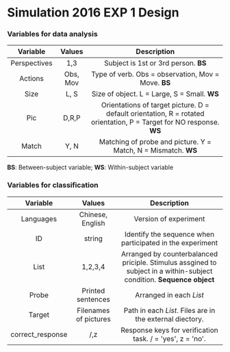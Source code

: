 Simulation 2016 EXP 1 Design
===

### Variables for data analysis

| Variable | Values | Description |
|:---:|:---:|:---:|
| Perspectives | 1,3 | Subject is 1st or 3rd person. **BS**|
| Actions | Obs, Mov | Type of verb. Obs = observation, Mov = Move. **BS**|
| Size | L, S | Size of object. L = Large, S = Small. **WS** |
| Pic | D,R,P | Orientations of target picture. D = default orientation, R = rotated orientation, P = Target for NO response. **WS** |
| Match | Y, N | Matching of probe and picture. Y = Match, N = Mismatch. **WS** |  

**BS**: Between-subject variable; **WS**: Within-subject variable

### Variables for classification

| Variable | Values | Description |
|:---:|:---:|:---:|
| Languages | Chinese, English | Version of experiment |
| ID | string | Identify the sequence when participated in the experiment |
| List | 1,2,3,4 | Arranged by counterbalanced priciple. Stimulus assgined to subject in a within-subject condition. **Sequence object** | 
| Probe | Printed sentences | Arranged in each *List* |
| Target | Filenames of pictures | Path in each *List*. Files are in the external diectory. |
| correct_response| /,z | Response keys for verification task. / = 'yes', z = 'no'. |

